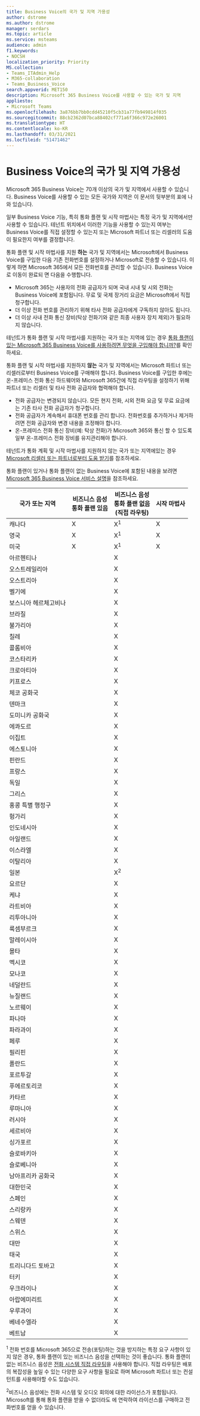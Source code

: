 ```yaml
---
title: Business Voice의 국가 및 지역 가용성
author: dstrome
ms.author: dstrome
manager: serdars
ms.topic: article
ms.service: msteams
audience: admin
f1.keywords:
- NOCSH
localization_priority: Priority
MS.collection:
- Teams_ITAdmin_Help
- M365-collaboration
- Teams_Business_Voice
search.appverid: MET150
description: Microsoft 365 Business Voice를 사용할 수 있는 국가 및 지역
appliesto:
- Microsoft Teams
ms.openlocfilehash: 3a876bb7bb0cdd45210f5cb31a77fb949814f035
ms.sourcegitcommit: 88cb2362d07bca88402cf771a6f366c972e26001
ms.translationtype: HT
ms.contentlocale: ko-KR
ms.lasthandoff: 03/31/2021
ms.locfileid: "51471462"
---
```

# <a name="country-and-region-availability-for-business-voice"></a>Business Voice의 국가 및 지역 가용성

Microsoft 365 Business Voice는 70개 이상의 국가 및 지역에서 사용할 수 있습니다. Business Voice를 사용할 수 있는 모든 국가와 지역은 이 문서의 뒷부분의 표에 나와 있습니다.

일부 Business Voice 기능, 특히 통화 플랜 및 시작 마법사는 특정 국가 및 지역에서만 사용할 수 있습니다. 테넌트 위치에서 이러한 기능을 사용할 수 있는지 여부는 Business Voice를 직접 설정할 수 있는지 또는 Microsoft 파트너 또는 리셀러의 도움이 필요한지 여부를 결정합니다.

통화 플랜 및 시작 마법사를 지원 **하는** 국가 및 지역에서는 Microsoft에서 Business Voice를 구입한 다음 기존 전화번호를 설정하거나 Microsoft로 전송할 수 있습니다. 이렇게 하면 Microsoft 365에서 모든 전화번호를 관리할 수 있습니다. Business Voice로 이동이 완료되 면 다음을 수행합니다.

- Microsoft 365는 사용자의 전화 공급자가 되며 국내 시내 및 시외 전화는 Business Voice에 포함됩니다.  무료 및 국제 장거리 요금은 Microsoft에서 직접 청구합니다.
- 더 이상 전화 번호를 관리하기 위해 타사 전화 공급자에게 구독하지 않아도 됩니다.
- 더 이상 사내 전화 통신 장비(탁상 전화기와 같은 최종 사용자 장치 제외)가 필요하지 않습니다.

테넌트가 통화 플랜 및 시작 마법사를 지원하는 국가 또는 지역에 있는 경우 [통화 플랜이 있는 Microsoft 365 Business Voice를 사용하려면 무엇을 구입해야 합니까?](what-to-buy.md)를 확인하세요.

통화 플랜 및 시작 마법사를 지원하지 **않는** 국가 및 지역에서는 Microsoft 파트너 또는 리셀러로부터 Business Voice를 구매해야 합니다. Business Voice를 구입한 후에는 온-프레미스 전화 통신 하드웨어와 Microsoft 365간에 직접 라우팅을 설정하기 위해 파트너 또는 리셀러 및 타사 전화 공급자와 협력해야 합니다.

- 전화 공급자는 변경되지 않습니다. 모든 현지 전화, 시외 전화 요금 및 무료 요금에는 기존 타사 전화 공급자가 청구합니다.
- 전화 공급자가 계속해서 휴대폰 번호를 관리 합니다. 전화번호를 추가하거나 제거하려면 전화 공급자와 변경 내용을 조정해야 합니다.
- 온-프레미스 전화 통신 장비(예: 탁상 전화)가 Microsoft 365와 통신 할 수 있도록 일부 온-프레미스 전화 장비를 유지관리해야 합니다.

테넌트가 통화 계획 및 시작 마법사를 지원하지 않는 국가 또는 지역에있는 경우 [Microsoft 리셀러 또는 파트너로부터 도움 받기](reseller-partner-support.md)를 참조하세요.

통화 플랜이 있거나 통화 플랜이 없는 Business Voice에 포함된 내용을 보려면 [Microsoft 365 Business Voice 서비스 설명](/office365/servicedescriptions/microsoft-365-business-voice-service-description)을 참조하세요.


| 국가 또는 지역    | 비즈니스 음성<br> 통화 플랜 있음 | 비즈니스 음성<br> 통화 플랜 없음<br>(직접 라우팅) | 시작 마법사 |
|----------------------|--------------------------------------|-------------------------------------------------------------|------------------------|
| 캐나다               | X                                    | X<sup>1</sup>                                               | X                      |
| 영국       | X                                    | X<sup>1</sup>                                               | X                      |
| 미국        | X                                    | X<sup>1</sup>                                               | X                      |
| 아르헨티나            |                                      | X                                                           |                        |
| 오스트레일리아            |                                      | X                                                           |                        |
| 오스트리아              |                                      | X                                                           |                        |
| 벨기에              |                                      | X                                                           |                        |
| 보스니아 헤르체고비나 |                                      | X                                                           |                        |
| 브라질               |                                      | X                                                           |                        |
| 불가리아             |                                      | X                                                           |                        |
| 칠레                |                                      | X                                                           |                        |
| 콜롬비아             |                                      | X                                                           |                        |
| 코스타리카           |                                      | X                                                           |                        |
| 크로아티아              |                                      | X                                                           |                        |
| 키프로스               |                                      | X                                                           |                        |
| 체코 공화국       |                                      | X                                                           |                        |
| 덴마크              |                                      | X                                                           |                        |
| 도미니카 공화국   |                                      | X                                                           |                        |
| 에콰도르              |                                      | X                                                           |                        |
| 이집트                |                                      | X                                                           |                        |
| 에스토니아              |                                      | X                                                           |                        |
| 핀란드              |                                      | X                                                           |                        |
| 프랑스               |                                      | X                                                           |                        |
| 독일              |                                      | X                                                           |                        |
| 그리스               |                                      | X                                                           |                        |
| 홍콩 특별 행정구        |                                      | X                                                           |                        |
| 헝가리              |                                      | X                                                           |                        |
| 인도네시아            |                                      | X                                                           |                        |
| 아일랜드              |                                      | X                                                           |                        |
| 이스라엘               |                                      | X                                                           |                        |
| 이탈리아                |                                      | X                                                           |                        |
| 일본                |                                      | X<sup>2</sup>                                               |                        |
| 요르단               |                                      | X                                                           |                        |
| 케냐                |                                      | X                                                           |                        |
| 라트비아               |                                      | X                                                           |                        |
| 리투아니아            |                                      | X                                                           |                        |
| 룩셈부르크           |                                      | X                                                           |                        |
| 말레이시아             |                                      | X                                                           |                        |
| 몰타                |                                      | X                                                           |                        |
| 멕시코               |                                      | X                                                           |                        |
| 모나코               |                                      | X                                                           |                        |
| 네덜란드          |                                      | X                                                           |                        |
| 뉴질랜드          |                                      | X                                                           |                        |
| 노르웨이               |                                      | X                                                           |                        |
| 파나마               |                                      | X                                                           |                        |
| 파라과이             |                                      | X                                                           |                        |
| 페루                 |                                      | X                                                           |                        |
| 필리핀          |                                      | X                                                           |                        |
| 폴란드               |                                      | X                                                           |                        |
| 포르투갈             |                                      | X                                                           |                        |
| 푸에르토리코          |                                      | X                                                           |                        |
| 카타르                |                                      | X                                                           |                        |
| 루마니아              |                                      | X                                                           |                        |
| 러시아               |                                      | X                                                           |                        |
| 세르비아               |                                      | X                                                           |                        |
| 싱가포르            |                                      | X                                                           |                        |
| 슬로바키아             |                                      | X                                                           |                        |
| 슬로베니아             |                                      | X                                                           |                        |
| 남아프리카 공화국         |                                      | X                                                           |                        |
| 대한민국          |                                      | X                                                           |                        |
| 스페인                |                                      | X                                                           |                        |
| 스리랑카            |                                      | X                                                           |                        |
| 스웨덴               |                                      | X                                                           |                        |
| 스위스          |                                      | X                                                           |                        |
| 대만               |                                      | X                                                           |                        |
| 태국             |                                      | X                                                           |                        |
| 트리니다드 토바고  |                                      | X                                                           |                        |
| 터키               |                                      | X                                                           |                        |
| 우크라이나              |                                      | X                                                           |                        |
| 아랍에미리트 |                                      | X                                                           |                        |
| 우루과이              |                                      | X                                                           |                        |
| 베네수엘라            |                                      | X                                                           |                        |
| 베트남              |                                      | X                                                           |                        |

<sup>1</sup> 전화 번호를 Microsoft 365으로 전송(포팅)하는 것을 방지하는 특정 요구 사항이 있지 않은 경우, 통화 플랜이 있는 비즈니스 음성을 선택하는 것이 좋습니다. 통화 플랜이 없는 비즈니스 음성은 [전화 시스템 직접 라우팅](../direct-routing-landing-page.md)을 사용해야 합니다. 직접 라우팅은 배포의 복잡성을 높일 수 있는 다양한 요구 사항을 필요로 하며 Microsoft 파트너 또는 컨설턴트를 사용해야할 수도 있습니다.

<sup>2</sup>비즈니스 음성에는 전화 시스템 및 오디오 회의에 대한 라이선스가 포함됩니다. Microsoft를 통해 통화 플랜을 받을 수 없더라도 <Softbank>에 연락하여 라이선스를 구매하고 전화번호를 얻을 수 있습니다.